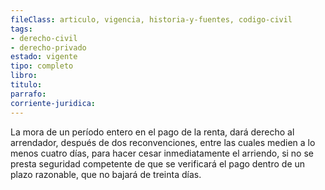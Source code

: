 ```yaml
---
fileClass: articulo, vigencia, historia-y-fuentes, codigo-civil
tags:
- derecho-civil
- derecho-privado
estado: vigente
tipo: completo
libro:
titulo:
parrafo:
corriente-juridica:
---
```

La mora de un período entero en el pago de la renta, dará derecho al arrendador, después de dos reconvenciones, entre las cuales medien a lo menos cuatro días, para hacer cesar inmediatamente el arriendo, si no se presta seguridad competente de que se verificará el pago dentro de un plazo razonable, que no bajará de treinta días.
